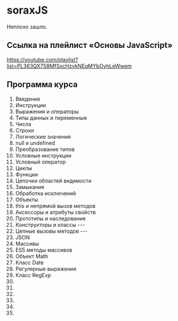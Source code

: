 # soraxJS
Неплохо зашло. 

## Ссылка на плейлист «Основы JavaScript»
https://youtube.com/playlist?list=PL363QX7S8MfSxcHzvkNEqMYbOyhLeWwem

## Программа курса
1. Введение
2. Инструкции
3. Выражения и операторы
4. Типы данных и переменные
5. Числа
6. Строки
7. Логические значения
8. null и undefined
9. Преобразование типов
10. Условные инструкции
11. Условный оператор
12. Циклы
13. Функции
14. Цепочки областей видимости
15. Замыкания
16. Обработка исключений
17. Объекты
18. this и непрямой вызов методов
19. Аксессоры и атрибуты свойств
20. Прототипы и наследование
21. Конструкторы и классы ---
22. Цепные вызовы методов ---
23. JSON
24. Массивы
25. ES5 методы массивов
26. Объект Math
27. Класс Date
28. Регулярные выражения
29. Класс RegExp
30. 
31. 
32. 
33. 
34. 
35. 
